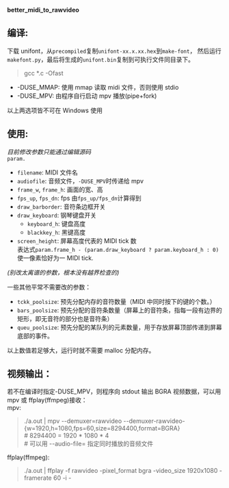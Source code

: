 **better_midi_to_rawvideo**

## 编译:

下载 unifont，从`precompiled`复制`unifont-xx.x.xx.hex`到`make-font`，
然后运行`makefont.py`，最后将生成的`unifont.bin`复制到可执行文件同目录下。

> gcc \*.c -Ofast

- \-DUSE_MMAP: 使用 mmap 读取 midi 文件，否则使用 stdio
- \-DUSE_MPV: 由程序自行启动 mpv 播放(pipe+fork)

以上两选项皆不可在 Windows 使用

## 使用:

_目前修改参数只能通过编辑源码_  
`param.`

- `filename`: MIDI 文件名
- `audiofile`: 音频文件，`-DUSE_MPV`时传递给 mpv
- `frame_w`, `frame_h`: 画面的宽、高
- `fps_up`, `fps_dn`: fps 由`fps_up/fps_dn`计算得到
- `draw_barborder`: 音符条边框开关
- `draw_keyboard`: 钢琴键盘开关
  - `keyboard_h`: 键盘高度
  - `blackkey_h`: 黑键高度
- `screen_height`: 屏幕高度代表的 MIDI tick 数  
  表达式`param.frame_h - (param.draw_keyboard ? param.keyboard_h : 0)`使一像素恰好为一 MIDI tick.

_(别改太离谱的参数，根本没有越界检查的)_

一些其他平常不需要改的参数：

- `tckk_poolsize`: 预先分配内存的音符数量（MIDI 中同时按下的键的个数。）
- `bars_poolsize`: 预先分配的音符条数量（屏幕上的音符条，指每一段有边界的矩形，即无音符的部分也是音符条）
- `queu_poolsize`: 预先分配的某队列的元素数量，用于存放屏幕顶部传递到屏幕底部的事件。

以上数值若足够大，运行时就不需要 malloc 分配内存。

## 视频输出：

若不在编译时指定-DUSE_MPV，则程序向 stdout 输出 BGRA 视频数据，可以用 mpv 或 ffplay(ffmpeg)接收：  
mpv:

> ./a.out | mpv --demuxer=rawvideo --demuxer-rawvideo-{w=1920,h=1080,fps=60,size=8294400,format=BGRA}  
> \# 8294400 = 1920 \* 1080 \* 4  
> \# 可以用 --audio-file= 指定同时播放的音频文件

ffplay(ffmpeg):

> ./a.out | ffplay -f rawvideo -pixel_format bgra -video_size 1920x1080 -framerate 60 -i -
